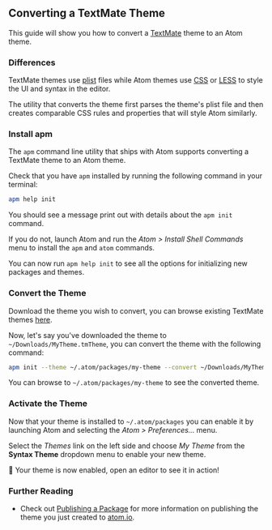 ## Converting a TextMate Theme

This guide will show you how to convert a [TextMate][TextMate] theme to an Atom
theme.

### Differences

TextMate themes use [plist][plist] files while Atom themes use [CSS][CSS] or
[LESS][LESS] to style the UI and syntax in the editor.

The utility that converts the theme first parses the theme's plist file and
then creates comparable CSS rules and properties that will style Atom similarly.

### Install apm

The `apm` command line utility that ships with Atom supports converting
a TextMate theme to an Atom theme.

Check that you have `apm` installed by running the following command in your
terminal:

```sh
apm help init
```

You should see a message print out with details about the `apm init` command.

If you do not, launch Atom and run the _Atom > Install Shell Commands_ menu
to install the `apm` and `atom` commands.

You can now run `apm help init` to see all the options for initializing new
packages and themes.

### Convert the Theme

Download the theme you wish to convert, you can browse existing TextMate themes
[here][TextMateThemes].

Now, let's say you've downloaded the theme to `~/Downloads/MyTheme.tmTheme`,
you can convert the theme with the following command:

```sh
apm init --theme ~/.atom/packages/my-theme --convert ~/Downloads/MyTheme.tmTheme
```

You can browse to `~/.atom/packages/my-theme` to see the converted theme.

### Activate the Theme

Now that your theme is installed to `~/.atom/packages` you can enable it
by launching Atom and selecting the _Atom > Preferences..._ menu.

Select the _Themes_ link on the left side and choose _My Theme_ from the
__Syntax Theme__ dropdown menu to enable your new theme.

:tada: Your theme is now enabled, open an editor to see it in action!

### Further Reading

* Check out [Publishing a Package](publishing-a-package.html) for more information
  on publishing the theme you just created to [atom.io][atomio].

[atomio]: https://atom.io
[CSS]: http://en.wikipedia.org/wiki/Cascading_Style_Sheets
[LESS]: http://lesscss.org
[plist]: http://en.wikipedia.org/wiki/Property_list
[TextMate]: http://macromates.com
[TextMateThemes]: http://wiki.macromates.com/Themes/UserSubmittedThemes
